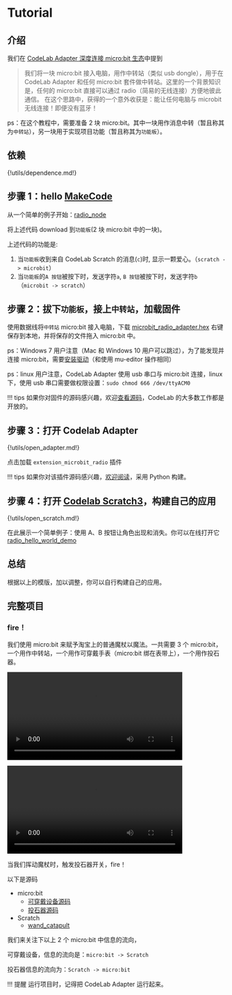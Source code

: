 # Tutorial

## 介绍

我们在 [CodeLab Adapter 深度连接 micro:bit 生态](https://www.codelab.club/blog/codelab-adapter-microbit-deep-connect/)中提到

> 我们将一块 micro:bit 接入电脑，用作中转站（类似 usb dongle），用于在 CodeLab Adapter 和任何 micro:bit 套件做中转站。这里的一个背景知识是，任何的 micro:bit 直接可以通过 radio（简易的无线连接）方便地彼此通信。
> 在这个思路中，获得的一个意外收获是：能让任何电脑与 microbit 无线连接！即便没有蓝牙！

ps：在这个教程中，需要准备 2 块 micro:bit。其中一块用作消息中转（暂且称其为`中转站`），另一块用于实现项目功能（暂且称其为`功能板`）。

## 依赖

{!utils/dependence.md!}

## 步骤 1：hello [MakeCode](https://makecode.microbit.org/#editor)

从一个简单的例子开始：[radio_node](https://makecode.microbit.org/_VawLpzCesgKa)

将上述代码 download 到`功能板`(2 块 micro:bit 中的一块)。

上述代码的功能是:

1. 当`功能板`收到来自 CodeLab Scratch 的消息(`c`)时, 显示一颗爱心。（`scratch -> microbit`）
2. 当`功能板`的`A 按钮`被按下时，发送字符`a`, `B 按钮`被按下时，发送字符`b`（`microbit -> scratch`）

## 步骤 2：拔下`功能板`，接上`中转站`，加载固件


使用数据线将`中转站` micro:bit 接入电脑，下载 <a href="/hex/microbit_radio_adapter.hex" target="_blank">microbit_radio_adapter.hex</a> 右键保存到本地，并将保存的文件拖入 micro:bit 中。

ps：Windows 7 用户注意（Mac 和 Windows 10 用户可以跳过），为了能发现并连接 micro:bit，需要[安装驱动](/img/mbedWinSerial_16466.exe)（和使用 mu-editor 操作相同）

ps：linux 用户注意，CodeLab Adapter 使用 usb 串口与 micro:bit 连接，linux 下，使用 usb 串口需要做权限设置：`sudo chmod 666 /dev/ttyACM0`

!!! tips
    如果你对固件的源码感兴趣，欢迎[查看源码](https://makecode.microbit.org/_EL20Rp98pHAg)，CodeLab 的大多数工作都是开放的。

## 步骤 3：打开 Codelab Adapter

{!utils/open_adapter.md!}

点击加载 `extension_microbit_radio` 插件

!!! tips
    如果你对该插件源码感兴趣，[欢迎阅读](https://github.com/CodeLabClub/codelab_adapter_extensions/blob/master/extensions_v2/extension_microbit_radio.py)，采用 Python 构建。

## 步骤 4：打开 [Codelab Scratch3](https://scratch3.codelab.club/)，构建自己的应用

{!utils/open_scratch.md!}

在此展示一个简单例子：使用 A、B 按钮让角色出现和消失。你可以在线打开它 [radio_hello_world_demo](https://scratch3v2.codelab.club/?sb3url=https://adapter.codelab.club/sb3/radio_hello_world_demo.sb3)

## 总结
根据以上的模版，加以调整，你可以自行构建自己的应用。


## 完整项目
### fire！
我们使用 micro:bit 来赋予淘宝上的普通魔杖以魔法。一共需要 3 个 micro:bit，一个用作中转站，一个用作可穿戴手表（micro:bit 绑在表带上），一个用作投石器。

<video width=80% src="https://www.codelab.club/img/wand_catapult_demo.mp4" controls="controls"></video>

<video width=80% src="https://www.codelab.club/img/wand_catapult.mp4" controls="controls"></video>

当我们挥动魔杖时，触发投石器开关，fire！

以下是源码

*  micro:bit
    *  [可穿戴设备源码](https://makecode.microbit.org/_aVqEWK9DXbPR)
    *  [投石器源码](https://makecode.microbit.org/_3iAWv86hVHL9)
*  Scratch
    *  [wand_catapult](https://scratch3v2.codelab.club/?sb3url=https://adapter.codelab.club/sb3/wand_catapult.sb3)


我们来关注下以上 2 个 micro:bit 中信息的流向，

可穿戴设备，信息的流向是：`micro:bit -> Scratch`

投石器信息的流向为：`Scratch -> micro:bit`

!!! 提醒
    运行项目时，记得把 CodeLab Adapter 运行起来。
